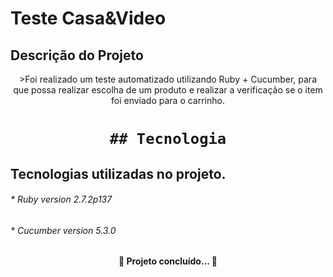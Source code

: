 # Teste Casa&Video

## Descrição do Projeto
<p align="center">>Foi realizado um teste automatizado utilizando Ruby + Cucumber, para que possa realizar escolha de um produto e realizar a verificação se o item foi enviado para o carrinho.</p>
<h1 align="center">
	
	## Tecnologia
 
<h2>Tecnologias utilizadas no projeto.</h2>
 
<h6>* Ruby version  2.7.2p137</h6>
<h6>* Cucumber version 5.3.0</h6>
  
  
  
  <h4 align="center"> 
	🚧  Projeto concluído...  🚧
</h4>
